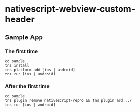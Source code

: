 # nativescript-webview-custom-header

## Sample App

### The first time

```
cd sample
tns install
tns platform add [ios | android]
tns run [ios | android]
```

### After the first time

```
cd sample
tns plugin remove nativescript-repro && tns plugin add ../
tns run [ios | android]
```
